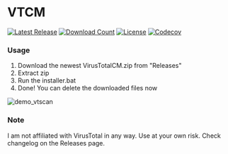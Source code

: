 # VTCM
[![Latest Release](https://img.shields.io/github/release/mirbyte/VirusTotal-Context-Menu.svg?maxAge=86400)](https://github.com/mirbyte/VirusTotal-Context-Menu/releases/latest)
[![Download Count](https://img.shields.io/github/downloads/mirbyte/VirusTotal-Context-Menu/total?color=blue&maxAge=86400)](https://github.com/mirbyte/VirusTotal-Context-Menu/releases)
[![License](https://img.shields.io/github/license/mirbyte/VirusTotal-Context-Menu?color=blue&maxAge=604800)](https://raw.githubusercontent.com/mirbyte/VirusTotal-Context-Menu/master/LICENSE)
[![Codecov](https://img.shields.io/codecov/c/github/mirbyte/VirusTotal-Context-Menu)](https://codecov.io/gh/mirbyte/VirusTotal-Context-Menu)
### Usage
1. Download the newest VirusTotalCM.zip from "Releases"
2. Extract zip
3. Run the installer.bat
4. Done! You can delete the downloaded files now




![demo_vtscan](https://github.com/user-attachments/assets/0b534ae0-8dfc-438d-8973-5f3e487ed884)




### Note
I am not affiliated with VirusTotal in any way. Use at your own risk. Check changelog on the Releases page.
